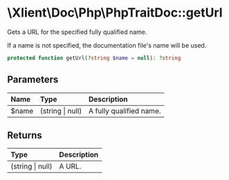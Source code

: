 # \\Xlient\\Doc\\Php\\PhpTraitDoc::getUrl

Gets a URL for the specified fully qualified name.

If a name is not specified, the documentation file's name will be used.

```php
protected function getUrl(?string $name = null): ?string
```

## Parameters

| Name | Type | Description |
| :--- | :--- | :--- |
| $name | \(string \| null\) | A fully qualified name. |

## Returns

| Type | Description |
| :--- | :--- |
| \(string \| null\) | A URL. |